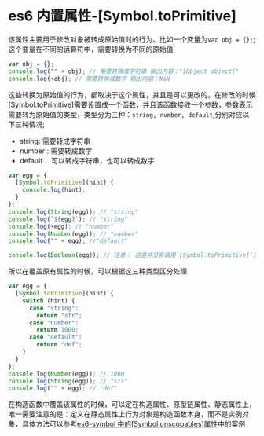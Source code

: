 <!-- Date: 2018-06-22 00:58:39 -->

# es6 内置属性-[Symbol.toPrimitive]

该属性主要用于修改对象被转成原始值时的行为。比如一个变量为`var obj = {};`;这个变量在不同的运算符中，需要转换为不同的原始值

```js
var obj = {};
console.log("" + obj); // 需要转换成字符串 输出内容："[Object object]"
console.log(+obj); // 需要转换成数字 输出内容：NaN
```

这些转换为原始值的行为，都取决于这个属性，并且是可以更改的。在修改的时候[Symbol.toPrimitive]需要设置成一个函数，并且该函数接收一个参数，参数表示需要转为原始值的类型，类型分为三种：`string, number, default`,分别对应以下三种情况;

- string: 需要转成字符串
- number : 需要转成数字
- default： 可以转成字符串，也可以转成数字

```js
var egg = {
  [Symbol.toPrimitive](hint) {
    console.log(hint);
  }
};
console.log(String(egg)); // "string"
console.log(`${egg}`); // "string"
console.log(+egg); // "number"
console.log(Number(egg)); // "number"
console.log("" + egg); //"default"

console.log(Boolean(egg)); // 注意： 这里并没有调用`[Symbol.toPrimitive]`方法
```

所以在覆盖原有属性的时候，可以根据这三种类型区分处理

```js
var egg = {
  [Symbol.toPrimitive](hint) {
    switch (hint) {
      case "string":
        return "str";
      case "number":
        return 1000;
      case "default":
        return "def";
    }
  }
};
console.log(Number(egg)); // 1000
console.log(String(egg)); // "str"
console.log("" + egg); // "def"
```

在构造函数中覆盖该属性的时候，可以定在构造属性、原型链属性、静态属性上，唯一需要注意的是：定义在静态属性上行为对象是构造函数本身，而不是实例对象，具体方法可以参考[es6-symbol 中的[Symbol.unscopables]属性](../es6-symbol-unscopables)中的案例
